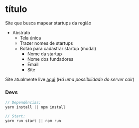 # título

Site que busca mapear startups da região

* Abstrato
    * Tela única
    * Trazer nomes de startups
    * Botão para cadastrar startup (modal)
        * Nome da startup
        * Nome dos fundadores
        * Email
        * Site

Site atualmente live [aqui](https://f28d6fe0a431.ngrok.io) (_Há uma possibilidade do server cair_)

### Devs

```js
// Dependências:
yarn install || npm install

// Start:
yarn run start || npm run
```